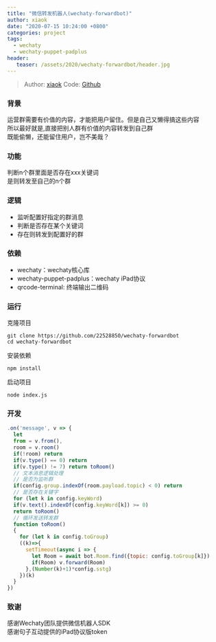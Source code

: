 ```yaml
---
title: "微信转发机器人(wechaty-forwardbot)"
author: xiaok
date: "2020-07-15 10:24:00 +0800"
categories: project
tags:
  - wechaty
  - wechaty-puppet-padplus
header:
   teaser: /assets/2020/wechaty-forwardbot/header.jpg
---
```

> Author: [xiaok](https://github.com/22528850)
> Code: [Github](https://github.com/22528850/wechaty-forwardbot)

### 背景

运营群需要有价值的内容，才能把用户留住。但是自己又懒得搞这些内容  
所以最好就是,直接把别人群有价值的内容转发到自己群  
既能偷懒，还能留住用户，岂不美哉？

### 功能

判断n个群里面是否存在xxx关键词  
是则转发至自己的n个群

### 逻辑

- 监听配置好指定的群消息
- 判断是否存在某个关键词
- 存在则转发到配置好的群

### 依赖

- wechaty：wechaty核心库
- wechaty-puppet-padplus：wechaty iPad协议
- qrcode-terminal: 终端输出二维码

### 运行

克隆项目

```shell
git clone https://github.com/22528850/wechaty-forwardbot
cd wechaty-forwardbot
```

安装依赖

```shell
npm install
```

启动项目

```shell
node index.js
```

### 开发

```javascript
.on('message', v => {
  let
  from = v.from(),
  room = v.room()
  if(!room) return
  if(v.type() == 0) return
  if(v.type() != 7) return toRoom()
  // 文本消息逻辑处理
  // 是否为监听群
  if(config.group.indexOf(room.payload.topic) < 0) return
  // 是否存在关键字
  for (let k in config.keyWord)
  if(v.text().indexOf(config.keyWord[k]) >= 0)
  return toRoom()
  // 循环发送转发群
  function toRoom()
  {
    for (let k in config.toGroup)
    ((k)=>{
      setTimeout(async i => {
        let Room = await bot.Room.find({topic: config.toGroup[k]})
        if(Room) v.forward(Room)
      },(Number(k)+1)*config.sstg)
    })(k)
  }
})
```

### 致谢

感谢Wechaty团队提供微信机器人SDK  
感谢句子互动提供的iPad协议版token
